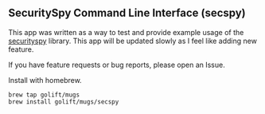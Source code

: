 SecuritySpy Command Line Interface (secspy)
---

This app was written as a way to test and provide example usage of the
[securityspy](https://github.com/golift/securityspy) library.
This app will be updated slowly as I feel like adding new feature.

If you have feature requests or bug reports, please open an Issue.

Install with homebrew.
```
brew tap golift/mugs
brew install golift/mugs/secspy
```
